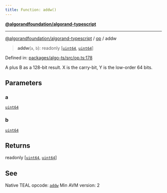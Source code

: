 ```yaml
---
title: Function: addw()
---
```


[**@algorandfoundation/algorand-typescript**](../../README)

***

[@algorandfoundation/algorand-typescript](../../README) / [op](../README) / addw



> **addw**(`a`, `b`): readonly \[[`uint64`](../../index/type-aliases/uint64), [`uint64`](../../index/type-aliases/uint64)\]

Defined in: [packages/algo-ts/src/op.ts:178](https://github.com/algorandfoundation/puya-ts/blob/main/packages/algo-ts/src/op.ts#L178)

A plus B as a 128-bit result. X is the carry-bit, Y is the low-order 64 bits.

## Parameters

### a

[`uint64`](../../index/type-aliases/uint64)

### b

[`uint64`](../../index/type-aliases/uint64)

## Returns

readonly \[[`uint64`](../../index/type-aliases/uint64), [`uint64`](../../index/type-aliases/uint64)\]

## See

Native TEAL opcode: [`addw`](https://developer.algorand.org/docs/get-details/dapps/avm/teal/opcodes/v10/#addw)
Min AVM version: 2
